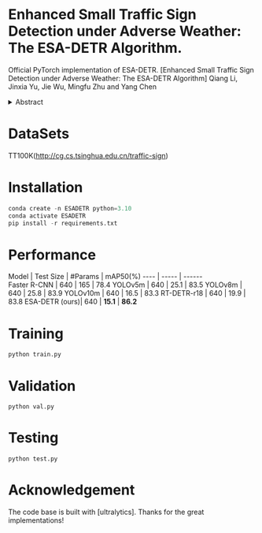 # Enhanced Small Traffic Sign Detection under Adverse Weather: The ESA-DETR Algorithm.
Official PyTorch implementation of ESA-DETR.
[Enhanced Small Traffic Sign Detection under Adverse Weather: The ESA-DETR Algorithm] Qiang Li, Jinxia Yu, Jie Wu, Mingfu Zhu and Yang Chen

<details>
  <summary>Abstract</summary>
  Under adverse weather conditions, detecting small traffic signs accurately is crucial for autonomous driving safety. This paper introduces ESA-DETR, an optimized algorithm designed to enhance detection accuracy and reliability. Leveraging an edge fusion block for boundary structure perception, a structure-enhanced feature fusion module for efficient multi-level feature integration, and an adaptive sparse feature interaction module for practical information focus, ESA-DETR achieves significant improvements. Experimental results on the TT100K and CCTSDB datasets demonstrate a mAP\(_{50}\)  increase of 2.4\% and 1.7\%, respectively, compared to baseline algorithms, with a 27\% reduction in model parameters and a 15\% decrease in computational load. These findings underscore the potential of ESA-DETR in real-world autonomous driving applications.
</details>

# DataSets
TT100K(http://cg.cs.tsinghua.edu.cn/traffic-sign)

# Installation

```python
conda create -n ESADETR python=3.10   
conda activate ESADETR 
pip install -r requirements.txt
```

# Performance


Model  | Test Size  | #Params | mAP50(%)
 ---- | ----- | ------  
 Faster R-CNN  | 640 | 165  | 78.4
 YOLOv5m       | 640 | 25.1 | 83.5
 YOLOv8m       | 640 | 25.8 | 83.9
 YOLOv10m      | 640 | 16.5 | 83.3
 RT-DETR-r18   | 640 | 19.9 | 83.8
 ESA-DETR (ours)| 640 | **15.1** | **86.2**


# Training
`python train.py`
# Validation
`python val.py`
# Testing
`python test.py`
# Acknowledgement
The code base is built with [ultralytics].
Thanks for the great implementations!

